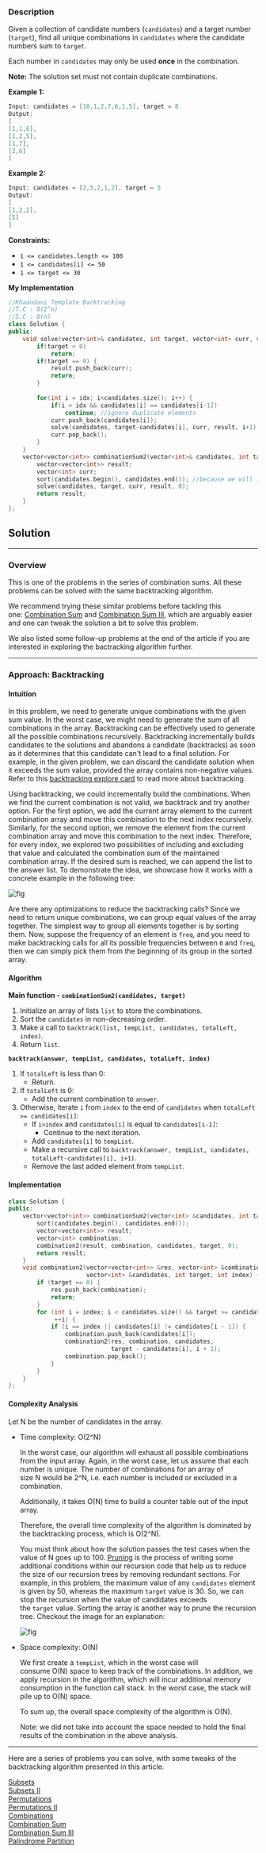 ### Description

Given a collection of candidate numbers (`candidates`) and a target number (`target`), find all unique combinations in `candidates` where the candidate numbers sum to `target`.

Each number in `candidates` may only be used **once** in the combination.

**Note:** The solution set must not contain duplicate combinations.

**Example 1:**

```cpp
Input: candidates = [10,1,2,7,6,1,5], target = 8
Output: 
[
[1,1,6],
[1,2,5],
[1,7],
[2,6]
]
```

**Example 2:**

```cpp
Input: candidates = [2,5,2,1,2], target = 5
Output: 
[
[1,2,2],
[5]
]
```

**Constraints:**

- `1 <= candidates.length <= 100`
- `1 <= candidates[i] <= 50`
- `1 <= target <= 30`

**My Implementation**

```cpp
//Khaandani Template Backtracking
//T.C : O(2^n)
//S.C : O(n)
class Solution {
public:
    void solve(vector<int>& candidates, int target, vector<int> curr, vector<vector<int>>& result, int idx) {
        if(target < 0)
            return;
        if(target == 0) {
            result.push_back(curr);
            return;
        }
        
        for(int i = idx; i<candidates.size(); i++) {
            if(i > idx && candidates[i] == candidates[i-1])
                continue; //ignore duplicate elements
            curr.push_back(candidates[i]);
            solve(candidates, target-candidates[i], curr, result, i+1);
            curr.pop_back();
        }
    }
    vector<vector<int>> combinationSum2(vector<int>& candidates, int target) {
        vector<vector<int>> result;
        vector<int> curr;
        sort(candidates.begin(), candidates.end()); //because we will ignore duplicate elements
        solve(candidates, target, curr, result, 0);
        return result;
    }
};
```

## Solution

---

### Overview

This is one of the problems in the series of combination sums. All these problems can be solved with the same backtracking algorithm.

We recommend trying these similar problems before tackling this one: [Combination Sum](https://leetcode.com/problems/combination-sum/description/) and [Combination Sum III](https://leetcode.com/problems/combination-sum-iii/description/), which are arguably easier and one can tweak the solution a bit to solve this problem.

We also listed some follow-up problems at the end of the article if you are interested in exploring the bactracking algorithm further.

---

### Approach: Backtracking

#### Intuition

In this problem, we need to generate unique combinations with the given sum value. In the worst case, we might need to generate the sum of all combinations in the array. Backtracking can be effectively used to generate all the possible combinations recursively. Backtracking incrementally builds candidates to the solutions and abandons a candidate (backtracks) as soon as it determines that this candidate can't lead to a final solution. For example, in the given problem, we can discard the candidate solution when it exceeds the sum value, provided the array contains non-negative values. Refer to this [backtracking explore card](https://leetcode.com/explore/learn/card/recursion-ii/472/backtracking/2654/) to read more about backtracking.

Using backtracking, we could incrementally build the combinations. When we find the current combination is not valid, we backtrack and try another option. For the first option, we add the current array element to the current combination array and move this combination to the next index recursively. Similarly, for the second option, we remove the element from the current combination array and move this combination to the next index. Therefore, for every index, we explored two possibilities of including and excluding that value and calculated the combination sum of the maintained combination array. If the desired sum is reached, we can append the list to the answer list. To demonstrate the idea, we showcase how it works with a concrete example in the following tree:

![fig](https://leetcode.com/problems/combination-sum-ii/Figures/40/40.png)

Are there any optimizations to reduce the backtracking calls? Since we need to return unique combinations, we can group equal values of the array together. The simplest way to group all elements together is by sorting them. Now, suppose the frequency of an element is `freq`, and you need to make backtracking calls for all its possible frequencies between `0` and `freq`, then we can simply pick them from the beginning of its group in the sorted array.

#### Algorithm

**Main function - `combinationSum2(candidates, target)`**

1. Initialize an array of lists `list` to store the combinations.
2. Sort the `candidates` in non-decreasing order.
3. Make a call to `backtrack(list, tempList, candidates, totalLeft, index)`.
4. Return `list`.

**`backtrack(answer, tempList, candidates, totalLeft, index)`**

1. If `totalLeft` is less than 0:
    - Return.
2. If `totalLeft` is 0:
    - Add the current combination to `answer`.
3. Otherwise, iterate `i` from `index` to the end of `candidates` when `totalLeft >= candidates[i]`:
    - If `i>index` and `candidates[i]` is equal to `candidates[i-1]`:
        - Continue to the next iteration.
    - Add `candidates[i]` to `tempList`.
    - Make a recursive call to `backtrack(answer, tempList, candidates, totalLeft-candidates[i], i+1)`.
    - Remove the last added element from `tempList`.

#### Implementation

```cpp
class Solution {
public:
    vector<vector<int>> combinationSum2(vector<int> &candidates, int target) {
        sort(candidates.begin(), candidates.end());
        vector<vector<int>> result;
        vector<int> combination;
        combination2(result, combination, candidates, target, 0);
        return result;
    }
    void combination2(vector<vector<int>> &res, vector<int> &combination,
                      vector<int> &candidates, int target, int index) {
        if (target == 0) {
            res.push_back(combination);
            return;
        }
        for (int i = index; i < candidates.size() && target >= candidates[i];
             ++i) {
            if (i == index || candidates[i] != candidates[i - 1]) {
                combination.push_back(candidates[i]);
                combination2(res, combination, candidates,
                             target - candidates[i], i + 1);
                combination.pop_back();
            }
        }
    }
};
```

#### Complexity Analysis

Let N be the number of candidates in the array.

- Time complexity: O(2^N)
    
    In the worst case, our algorithm will exhaust all possible combinations from the input array. Again, in the worst case, let us assume that each number is unique. The number of combinations for an array of size N would be 2^N, i.e. each number is included or excluded in a combination.
    
    Additionally, it takes O(N) time to build a counter table out of the input array.
    
    Therefore, the overall time complexity of the algorithm is dominated by the backtracking process, which is O(2^N).
    
    You must think about how the solution passes the test cases when the value of N goes up to 100. [Pruning](https://en.wikipedia.org/wiki/Decision_tree_pruning) is the process of writing some additional conditions within our recursion code that help us to reduce the size of our recursion trees by removing redundant sections. For example, in this problem, the maximum value of any `candidates` element is given by 50, whereas the maximum `target` value is 30. So, we can stop the recursion when the value of candidates exceeds the `target` value. Sorting the array is another way to prune the recursion tree. Checkout the image for an explanation:
    
    ![fig](https://leetcode.com/problems/combination-sum-ii/Figures/40/image.png)
    
- Space complexity: O(N)
    
    We first create a `tempList`, which in the worst case will consume O(N) space to keep track of the combinations. In addition, we apply recursion in the algorithm, which will incur additional memory consumption in the function call stack. In the worst case, the stack will pile up to O(N) space.
    
    To sum up, the overall space complexity of the algorithm is O(N).
    
    Note: we did not take into account the space needed to hold the final results of the combination in the above analysis.
    

---

Here are a series of problems you can solve, with some tweaks of the backtracking algorithm presented in this article.

[Subsets](https://leetcode.com/problems/subsets/description/)  
[Subsets II](https://leetcode.com/problems/subsets-ii/description/)  
[Permutations](https://leetcode.com/problems/permutations/description/)  
[Permutations II](https://leetcode.com/problems/permutations-ii/description/)  
[Combinations](https://leetcode.com/problems/combinations/description/)  
[Combination Sum](https://leetcode.com/problems/combination-sum/description/)  
[Combination Sum III](https://leetcode.com/problems/combination-sum-iii/description/)  
[Palindrome Partition](https://leetcode.com/problems/palindrome-partitioning/description/)

